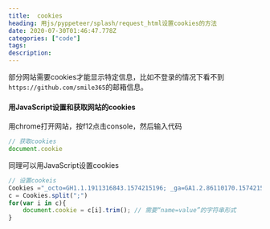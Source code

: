 ```yaml
---
title:  cookies
heading: 用js/pyppeteer/splash/request_html设置cookies的方法
date: 2020-07-30T01:46:47.778Z
categories: ["code"]
tags: 
description: 
---
```


部分网站需要cookies才能显示特定信息，比如不登录的情况下看不到`https://github.com/smile365`的邮箱信息。

#### 用JavaScript设置和获取网站的cookies

用chrome打开网站，按f12点击console，然后输入代码
```javascript
// 获取cookies
document.cookie
```

同理可以用JavaScript设置cookies
```javascript
// 设置cookeis
Cookies ="_octo=GH1.1.1911316843.1574215196; _ga=GA1.2.86110170.1574215236; _device_id=26f4400b5e70fff5b84f47da276ffe20; tz=Asia%2FShanghai; _gat=1; has_recent_activity=1; user_session=zORKjgUUZSzRcxjNm8BMHvEmQcMLLiG3dbPET-3NpGTRSB0R; __Host-user_session_same_site=zORKjgUUZSzRcxjNm8BMHvEmQcMLLiG3dbPET-3NpGTRSB0R; logged_in=yes; dotcom_user=sxy91;"
c = Cookies.split(";")
for(var i in c){
	document.cookie = c[i].trim(); // 需要“name=value”的字符串形式
}
```
